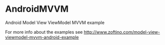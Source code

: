 # AndroidMVVM
Android Model View ViewModel MVVM example

For more info about the examples see http://www.zoftino.com/model-view-viewmodel-mvvm-android-example 
